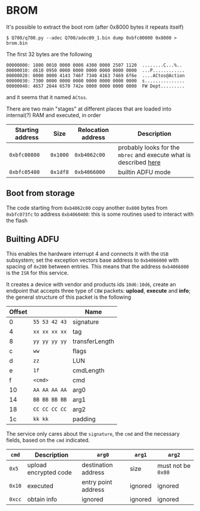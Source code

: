 # BROM

It's possible to extract the boot rom (after 0x8000 bytes it repeats itself)

```
$ Q700/q700.py --adec Q700/adec09_1.bin dump 0xbfc00000 0x8000 > brom.bin
```

The first 32 bytes are the following

```
00000000: 1800 0010 0000 0000 4300 0000 2507 1120  ........C...%.. 
00000010: d610 0950 0000 0000 0000 0000 0000 0000  ...P............
00000020: 0000 0000 4143 746f 7340 4163 7469 6f6e  ....ACtos@Action
00000030: 7300 0000 0000 0000 0000 0000 0000 0000  s...............
00000040: 4657 2044 6570 742e 0000 0000 0000 0000  FW Dept.........
```

and it seems that it named ``ACtos``.

There are two main "stages" at different places that are loaded into
internal(?) RAM and executed, in order

| Starting address | Size | Relocation address | Description |
|------------------|------|--------------------|-------------|
| ``0xbfc00800``   | ``0x1000`` | ``0xb4062c00`` | probably looks for the ``mbrec`` and execute what is described [here](mbrec.md) |
| ``0xbfc05400``   | ``0x1df8`` | ``0xb4066000`` | builtin ADFU mode |

## Boot from storage

The code starting from ``0xb4062c00`` copy another ``0x800`` bytes from
``0xbfc073fc`` to address ``0xb4060400``: this is some routines used to interact
with the flash

## Builting ADFU

This enables the hardware interrupt 4 and connects it with the ``USB`` subsystem; set the exception
vectors base address to ``0xb4066000`` with spacing of ``0x200`` between
entries. This means that the address ``0xb4066800`` is the ``ISR`` for this
service.

It creates a device with vendor and products ids ``10d6:10d6``, create an
endpoint that accepts three type of ``CBW`` packets: **upload**, **execute** and
**info**; the general structure of this packet is the following

| Offset |  | Name |
|--------|--|-----|
| 0  | ``55 53 42 43`` | signature |
| 4  | ``xx xx xx xx`` | tag |
| 8  | ``yy yy yy yy`` | transferLength |
| c  | ``ww`` | flags |
| d  | ``zz`` | LUN |
| e  | ``1f`` | cmdLength |
| f  | ``<cmd>`` | cmd |
| 10 | ``AA AA AA AA`` | arg0 |
| 14 | ``BB BB BB BB`` | arg1 |
| 18 | ``CC CC CC CC`` | arg2 |
| 1c | ``kk kk`` | padding |

The service only cares about the ``signature``, the ``cmd`` and the necessary
fields, based on the ``cmd`` indicated.

| ``cmd`` | Description | ``arg0`` | ``arg1`` | ``arg2`` |
|---------|-------------|----------|----------|----------|
| ``0x5`` | upload encrypted code | destination address | size | must not be ``0x80`` |
| ``0x10`` | executed | entry point address | ignored | ignored |
| ``0xcc`` | obtain info | ignored | ignored | ignored |

